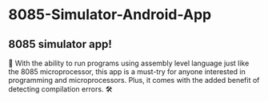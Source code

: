 # 8085-Simulator-Android-App

## 8085 simulator app! 
🚀 With the ability to run programs using assembly level language just like the 8085 microprocessor, this app is a must-try for anyone interested in programming and microprocessors. Plus, it comes with the added benefit of detecting compilation errors. 🛠️
